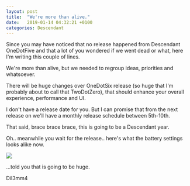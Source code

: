 ```yaml
---
layout: post
title:  "We're more than alive."
date:   2019-01-14 04:32:21 +0100
categories: Descendant
---
```

 
Since you may have noticed that no release happened from Descendant OneDotFive and that a lot of you wondered if we went dead or what, here I'm writing this couple of lines. 

We're more than alive, but we needed to regroup ideas, priorities and whatsoever. 

There will be huge changes over OneDotSix release (so huge that I'm probably about to call that TwoDotZero), that should enhance your overall experience, performance and UI. 

I don't have a release date for you. 
But I can promise that from the next release on we'll have a monthly release schedule between 5th-10th.

That said, brace brace brace, this is going to be a Descendant year.

Oh.. meanwhile you wait for the release.. here's what the battery settings looks alike now. 


<p><img src="https://i.imgur.com/Us2A1wl.jpg" style="width:250px height:450px"/></p>


...told you that is going to be huge.

Dil3mm4
